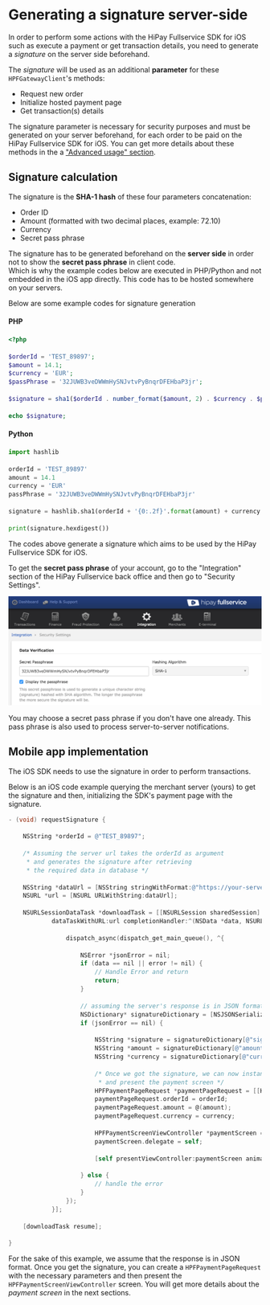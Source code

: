 # Generating a signature server-side

In order to perform some actions with the HiPay Fullservice SDK for iOS such as execute a payment or get transaction details, you need to generate a *signature* on the server side beforehand.

The *signature* will be used as an additional **parameter** for these `HPFGatewayClient`'s methods: 

- Request new order
- Initialize hosted payment page
- Get transaction(s) details

The signature parameter is necessary for security purposes and must be generated on your server beforehand, for each order to be paid on the HiPay Fullservice SDK for iOS. You can get more details about these methods in the a ["Advanced usage" section](#usage-making-payments-core-wrapper-advanced-integration).

## Signature calculation

The signature is the **SHA-1 hash** of these four parameters concatenation:

- Order ID
- Amount (formatted with two decimal places, example: 72.10)
- Currency
- Secret pass phrase

The signature has to be generated beforehand on the **server side** in order not to show the **secret pass phrase** in client code.  
Which is why the example codes below are executed in PHP/Python and not embedded in the iOS app directly. This code has to be hosted somewhere on your servers.

Below are some example codes for signature generation

#### PHP
```PHP
<?php

$orderId = 'TEST_89897';
$amount = 14.1;
$currency = 'EUR';
$passPhrase = '32JUWB3veDWWmHySNJvtvPyBnqrDFEHbaP3jr';

$signature = sha1($orderId . number_format($amount, 2) . $currency . $passPhrase);

echo $signature;

```

#### Python
```Python
import hashlib

orderId = 'TEST_89897'
amount = 14.1
currency = 'EUR'
passPhrase = '32JUWB3veDWWmHySNJvtvPyBnqrDFEHbaP3jr'

signature = hashlib.sha1(orderId + '{0:.2f}'.format(amount) + currency + passPhrase)

print(signature.hexdigest())
```

The codes above generate a signature which aims to be used by the HiPay Fullservice SDK for iOS.

To get the **secret pass phrase** of your account, go to the "Integration" section of the HiPay Fullservice back office and then go to "Security Settings".

![Secret pass phrase example](images/demo/passphrase.png)

You may choose a secret pass phrase if you don't have one already. This pass phrase is also used to process server-to-server notifications.

## Mobile app implementation

The iOS SDK needs to use the signature in order to perform transactions.  

Below is an iOS code example querying the merchant server (yours) to get the signature and then, initializing the SDK's payment page with the signature.


```objectivec
- (void) requestSignature {

    NSString *orderId = @"TEST_89897";

    /* Assuming the server url takes the orderId as argument
     * and generates the signature after retrieving 
     * the required data in database */

    NSString *dataUrl = [NSString stringWithFormat:@"https://your-server.com/api/signature?orderid=", orderId];
    NSURL *url = [NSURL URLWithString:dataUrl];

    NSURLSessionDataTask *downloadTask = [[NSURLSession sharedSession]
            dataTaskWithURL:url completionHandler:^(NSData *data, NSURLResponse *response, NSError *error) {

                dispatch_async(dispatch_get_main_queue(), ^{

                    NSError *jsonError = nil;
                    if (data == nil || error != nil) {
                        // Handle Error and return
                        return;
                    }
                    
                    // assuming the server's response is in JSON format
                    NSDictionary* signatureDictionary = [NSJSONSerialization JSONObjectWithData:data options:0 error:&jsonError];
                    if (jsonError == nil) {

                        NSString *signature = signatureDictionary[@"signature"];
                        NSString *amount = signatureDictionary[@"amount"];
                        NSString *currency = signatureDictionary[@"currency"];

                        /* Once we got the signature, we can now instantiate
                         * and present the payment screen */
                        HPFPaymentPageRequest *paymentPageRequest = [[HPFPaymentPageRequest alloc] init];
                        paymentPageRequest.orderId = orderId;
                        paymentPageRequest.amount = @(amount);
                        paymentPageRequest.currency = currency;

                        HPFPaymentScreenViewController *paymentScreen = [HPFPaymentScreenViewController paymentScreenViewControllerWithRequest:paymentPageRequest signature:signature];
                        paymentScreen.delegate = self;

                        [self presentViewController:paymentScreen animated:YES completion:nil];

                    } else {
                        // handle the error
                    }
                });
            }];

    [downloadTask resume];

}
```


For the sake of this example, we assume that the response is in JSON format.
Once you get the signature, you can create a `HPFPaymentPageRequest` with the necessary parameters and then present the `HPFPaymentScreenViewController` screen. You will get more details about the *payment screen* in the next sections.